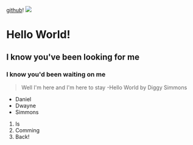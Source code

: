 [github](https://github.com/KierstenPatriciaHill/README.md/blob/master/README.md)!
![](https://www.google.com/search?q=downtown+chicago&source=lnms&tbm=isch&sa=X&ved=0ahUKEwjs8PbLmZXdAhUFLK0KHTpYCfMQ_AUICygC&biw=1536&bih=747#imgrc=5bMW4qbGK95_SM:)
# Hello World! 
## I know you've been looking for me
### I know you'd been waiting on me 
> Well I'm here and I'm here to stay
-Hello World by Diggy Simmons 
* Daniel
* Dwayne
* Simmons 
1. Is 
2. Comming
3. Back!
